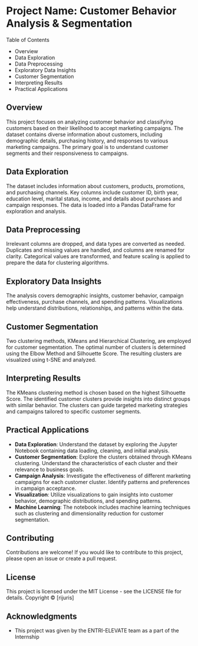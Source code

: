 # Project Name: Customer Behavior Analysis & Segmentation

Table of Contents

- Overview
- Data Exploration
- Data Preprocessing
- Exploratory Data Insights
- Customer Segmentation
- Interpreting Results
- Practical Applications


## Overview

This project focuses on analyzing customer behavior and classifying customers based on their likelihood to accept marketing campaigns. The dataset contains diverse information about customers, including demographic details, purchasing history, and responses to various marketing campaigns. The primary goal is to understand customer segments and their responsiveness to campaigns.

## Data Exploration

The dataset includes information about customers, products, promotions, and purchasing channels. Key columns include customer ID, birth year, education level, marital status, income, and details about purchases and campaign responses. The data is loaded into a Pandas DataFrame for exploration and analysis.

## Data Preprocessing

Irrelevant columns are dropped, and data types are converted as needed. Duplicates and missing values are handled, and columns are renamed for clarity. Categorical values are transformed, and feature scaling is applied to prepare the data for clustering algorithms.

## Exploratory Data Insights

The analysis covers demographic insights, customer behavior, campaign effectiveness, purchase channels, and spending patterns. Visualizations help understand distributions, relationships, and patterns within the data.

## Customer Segmentation

Two clustering methods, KMeans and Hierarchical Clustering, are employed for customer segmentation. The optimal number of clusters is determined using the Elbow Method and Silhouette Score. The resulting clusters are visualized using t-SNE and analyzed.

## Interpreting Results

The KMeans clustering method is chosen based on the highest Silhouette Score. The identified customer clusters provide insights into distinct groups with similar behavior. The clusters can guide targeted marketing strategies and campaigns tailored to specific customer segments.

## Practical Applications

- **Data Exploration**: Understand the dataset by exploring the Jupyter Notebook containing data loading, cleaning, and initial analysis.
- **Customer Segmentation**: Explore the clusters obtained through KMeans clustering. Understand the characteristics of each cluster and their relevance to business goals.
- **Campaign Analysis**: Investigate the effectiveness of different marketing campaigns for each customer cluster. Identify patterns and preferences in campaign acceptance.
- **Visualization**: Utilize visualizations to gain insights into customer behavior, demographic distributions, and spending patterns.
- **Machine Learning**: The notebook includes machine learning techniques such as clustering and dimensionality reduction for customer segmentation.

## Contributing

Contributions are welcome! If you would like to contribute to this project, please open an issue or create a pull request.

## License

This project is licensed under the MIT License - see the LICENSE file for details. Copyright © [rijuris]

## Acknowledgments

- This project was given by the ENTRI-ELEVATE team as a part of the Internship


